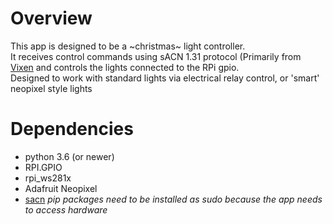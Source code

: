 
# Overview
This app is designed to be a ~christmas~ light controller.  
It receives control commands using sACN 1.31 protocol (Primarily from [Vixen](http://www.vixenlights.com/) and controls the lights connected to the RPi gpio.  
Designed to work with standard lights via electrical relay control, or 'smart' neopixel style lights

# Dependencies
  - python 3.6 (or newer)
  - RPI.GPIO
  - rpi_ws281x
  - Adafruit Neopixel
  - [sacn](https://github.com/Hundemeier/sacn)
*pip packages need to be installed as sudo because the app needs to access hardware*
~~~~ sudo pip3 install RPI.GPIO rpi_ws281x adafruit-circuitpython-neopixel sacn ~~~~
